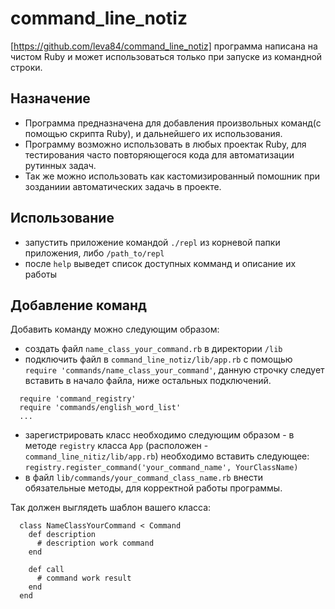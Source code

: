 # command_line_notiz
 [https://github.com/leva84/command_line_notiz]
 программа написана на чистом Ruby и может использоваться только при запуске из командной строки.

## Назначение
 - Программа предназначена для добавления
  произвольных команд(с помощью скрипта Ruby),
  и дальнейшего их использования. 
 - Программу возможно использовать в любых проектак Ruby,
  для тестирования часто повторяющегося кода
  для автоматизации рутинных задач.
 - Так же можно использовать как кастомизированный
  помошник при зозданиии автоматических задачь в проекте.

## Использование
 - запустить приложение командой `./repl` из корневой папки приложения, либо `/path_to/repl`
 - после `help` выведет список доступных комманд и описание их работы

## Добавление команд
  Добавить команду можно следующим образом: 
  - создать файл `name_class_your_command.rb` в директории `/lib`
  - подключить файл в `command_line_notiz/lib/app.rb` с помощью `require 'commands/name_class_your_command'`,
  данную строчку следует вставить в начало файла, ниже остальных подключений.
  ```
    require 'command_registry'
    require 'commands/english_word_list'
    ...
  ```
  - зарегистрировать класc необходимо следующим образом - в методе `registry` класса `App`
   (расположен - `command_line_nitiz/lib/app.rb`) необходимо вставить следующее:
  `registry.register_command('your_command_name', YourClassName)`
  - в файл `lib/commands/your_command_class_name.rb` внести обязательные методы, для корректной работы программы.

  Так должен выглядеть шаблон вашего класса:
  ```
    class NameClassYourCommand < Command    
      def description
        # description work command
      end
    
      def call
        # command work result
      end
    end
  ```
